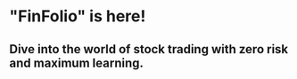 #    "FinFolio" is here!
## Dive into the world of stock trading with zero risk and maximum learning.
